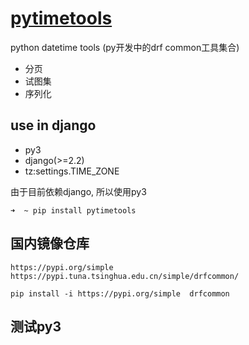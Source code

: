 # [pytimetools](https://pypi.org/project/drfcommon/#description)
python datetime tools (py开发中的drf common工具集合)

* 分页
* 试图集
* 序列化　

## use in django 
* py3
* django(>=2.2)
* tz:settings.TIME_ZONE

由于目前依赖django, 所以使用py3

```shell
➜  ~ pip install pytimetools

```

## 国内镜像仓库

```
https://pypi.org/simple
https://pypi.tuna.tsinghua.edu.cn/simple/drfcommon/

pip install -i https://pypi.org/simple  drfcommon
```

## 测试py3

```python

```

